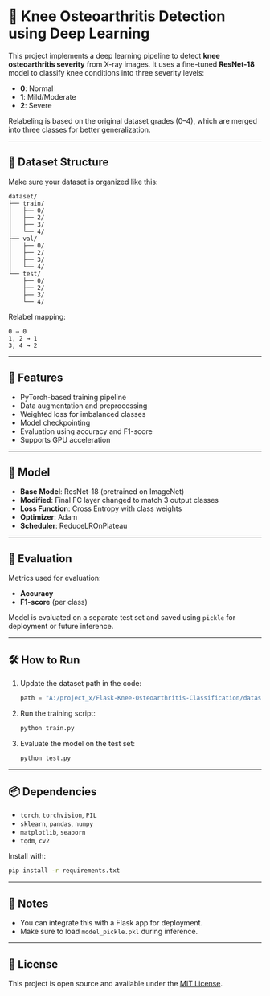 # 🦵 Knee Osteoarthritis Detection using Deep Learning

This project implements a deep learning pipeline to detect **knee osteoarthritis severity** from X-ray images. It uses a fine-tuned **ResNet-18** model to classify knee conditions into three severity levels:  
- **0**: Normal  
- **1**: Mild/Moderate  
- **2**: Severe  

Relabeling is based on the original dataset grades (0–4), which are merged into three classes for better generalization.

---

## 📁 Dataset Structure

Make sure your dataset is organized like this:

```
dataset/
├── train/
│   ├── 0/
│   ├── 2/
│   ├── 3/
│   └── 4/
├── val/
│   ├── 0/
│   ├── 2/
│   ├── 3/
│   └── 4/
└── test/
    ├── 0/
    ├── 2/
    ├── 3/
    └── 4/
```

Relabel mapping:
```
0 → 0  
1, 2 → 1  
3, 4 → 2
```

---

## 🚀 Features

- PyTorch-based training pipeline  
- Data augmentation and preprocessing  
- Weighted loss for imbalanced classes  
- Model checkpointing  
- Evaluation using accuracy and F1-score  
- Supports GPU acceleration  

---

## 🧠 Model

- **Base Model**: ResNet-18 (pretrained on ImageNet)  
- **Modified**: Final FC layer changed to match 3 output classes  
- **Loss Function**: Cross Entropy with class weights  
- **Optimizer**: Adam  
- **Scheduler**: ReduceLROnPlateau  

---

## 🧪 Evaluation

Metrics used for evaluation:
- **Accuracy**
- **F1-score** (per class)

Model is evaluated on a separate test set and saved using `pickle` for deployment or future inference.

---

## 🛠 How to Run

1. Update the dataset path in the code:
   ```python
   path = "A:/project_x/Flask-Knee-Osteoarthritis-Classification/dataset/"
   ```
2. Run the training script:
   ```bash
   python train.py
   ```
3. Evaluate the model on the test set:
   ```bash
   python test.py
   ```

---

## 📦 Dependencies

- `torch`, `torchvision`, `PIL`  
- `sklearn`, `pandas`, `numpy`  
- `matplotlib`, `seaborn`  
- `tqdm`, `cv2`

Install with:

```bash
pip install -r requirements.txt
```

---

## 📌 Notes

- You can integrate this with a Flask app for deployment.  
- Make sure to load `model_pickle.pkl` during inference.

---

## 📄 License

This project is open source and available under the [MIT License](LICENSE).

